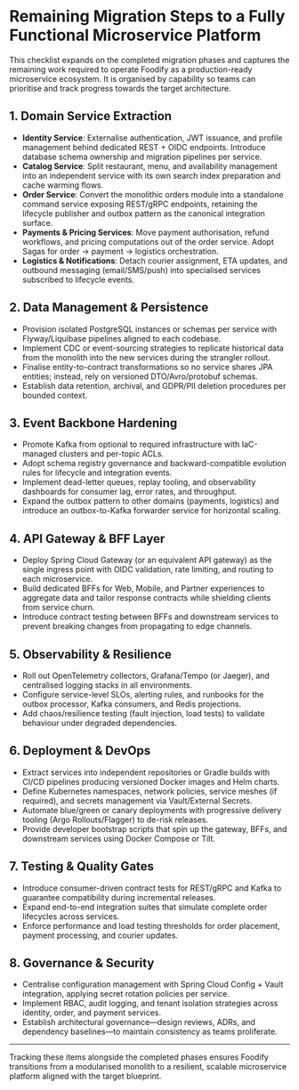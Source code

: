# Remaining Migration Steps to a Fully Functional Microservice Platform

This checklist expands on the completed migration phases and captures the remaining work required to operate Foodify as a production-ready microservice ecosystem. It is organised by capability so teams can prioritise and track progress towards the target architecture.

## 1. Domain Service Extraction
- **Identity Service**: Externalise authentication, JWT issuance, and profile management behind dedicated REST + OIDC endpoints. Introduce database schema ownership and migration pipelines per service.
- **Catalog Service**: Split restaurant, menu, and availability management into an independent service with its own search index preparation and cache warming flows.
- **Order Service**: Convert the monolithic orders module into a standalone command service exposing REST/gRPC endpoints, retaining the lifecycle publisher and outbox pattern as the canonical integration surface.
- **Payments & Pricing Services**: Move payment authorisation, refund workflows, and pricing computations out of the order service. Adopt Sagas for order → payment → logistics orchestration.
- **Logistics & Notifications**: Detach courier assignment, ETA updates, and outbound messaging (email/SMS/push) into specialised services subscribed to lifecycle events.

## 2. Data Management & Persistence
- Provision isolated PostgreSQL instances or schemas per service with Flyway/Liquibase pipelines aligned to each codebase.
- Implement CDC or event-sourcing strategies to replicate historical data from the monolith into the new services during the strangler rollout.
- Finalise entity-to-contract transformations so no service shares JPA entities; instead, rely on versioned DTO/Avro/protobuf schemas.
- Establish data retention, archival, and GDPR/PII deletion procedures per bounded context.

## 3. Event Backbone Hardening
- Promote Kafka from optional to required infrastructure with IaC-managed clusters and per-topic ACLs.
- Adopt schema registry governance and backward-compatible evolution rules for lifecycle and integration events.
- Implement dead-letter queues, replay tooling, and observability dashboards for consumer lag, error rates, and throughput.
- Expand the outbox pattern to other domains (payments, logistics) and introduce an outbox-to-Kafka forwarder service for horizontal scaling.

## 4. API Gateway & BFF Layer
- Deploy Spring Cloud Gateway (or an equivalent API gateway) as the single ingress point with OIDC validation, rate limiting, and routing to each microservice.
- Build dedicated BFFs for Web, Mobile, and Partner experiences to aggregate data and tailor response contracts while shielding clients from service churn.
- Introduce contract testing between BFFs and downstream services to prevent breaking changes from propagating to edge channels.

## 5. Observability & Resilience
- Roll out OpenTelemetry collectors, Grafana/Tempo (or Jaeger), and centralised logging stacks in all environments.
- Configure service-level SLOs, alerting rules, and runbooks for the outbox processor, Kafka consumers, and Redis projections.
- Add chaos/resilience testing (fault injection, load tests) to validate behaviour under degraded dependencies.

## 6. Deployment & DevOps
- Extract services into independent repositories or Gradle builds with CI/CD pipelines producing versioned Docker images and Helm charts.
- Define Kubernetes namespaces, network policies, service meshes (if required), and secrets management via Vault/External Secrets.
- Automate blue/green or canary deployments with progressive delivery tooling (Argo Rollouts/Flagger) to de-risk releases.
- Provide developer bootstrap scripts that spin up the gateway, BFFs, and downstream services using Docker Compose or Tilt.

## 7. Testing & Quality Gates
- Introduce consumer-driven contract tests for REST/gRPC and Kafka to guarantee compatibility during incremental releases.
- Expand end-to-end integration suites that simulate complete order lifecycles across services.
- Enforce performance and load testing thresholds for order placement, payment processing, and courier updates.

## 8. Governance & Security
- Centralise configuration management with Spring Cloud Config + Vault integration, applying secret rotation policies per service.
- Implement RBAC, audit logging, and tenant isolation strategies across identity, order, and payment services.
- Establish architectural governance—design reviews, ADRs, and dependency baselines—to maintain consistency as teams proliferate.

---

Tracking these items alongside the completed phases ensures Foodify transitions from a modularised monolith to a resilient, scalable microservice platform aligned with the target blueprint.
